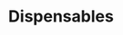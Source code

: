 ---
title: "Dispensables"
permalink: /code-smells/dispensables/dead-code
last_modified_at: 2020-07-16
---